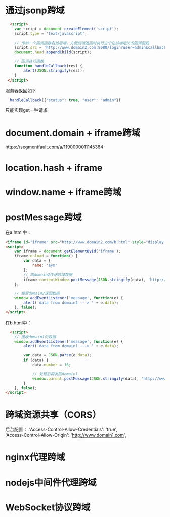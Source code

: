 # 通过jsonp跨域
``` html
  <script>
    var script = document.createElement('script');
    script.type = 'text/javascript';

    // 传参一个回调函数名给后端，方便后端返回时执行这个在前端定义的回调函数
    script.src = 'http://www.domain2.com:8080/login?user=admin&callback=handleCallback';
    document.head.appendChild(script);

    // 回调执行函数
    function handleCallback(res) {
        alert(JSON.stringify(res));
    }
 </script>
```
   服务器返回如下
``` js
  handleCallback({"status": true, "user": "admin"})
```
只能实现get一种请求
# document.domain + iframe跨域
https://segmentfault.com/a/1190000011145364
# location.hash + iframe
# window.name + iframe跨域
# postMessage跨域
在a.html中：
``` html
<iframe id="iframe" src="http://www.domain2.com/b.html" style="display:none;"></iframe>
<script>       
    var iframe = document.getElementById('iframe');
    iframe.onload = function() {
        var data = {
            name: 'aym'
        };
        // 向domain2传送跨域数据
        iframe.contentWindow.postMessage(JSON.stringify(data), 'http://www.domain2.com');
    };

    // 接受domain2返回数据
    window.addEventListener('message', function(e) {
        alert('data from domain2 ---> ' + e.data);
    }, false);
</script>
```
在b.html中：
``` html
  <script>
    // 接收domain1的数据
    window.addEventListener('message', function(e) {
        alert('data from domain1 ---> ' + e.data);

        var data = JSON.parse(e.data);
        if (data) {
            data.number = 16;

            // 处理后再发回domain1
            window.parent.postMessage(JSON.stringify(data), 'http://www.domain1.com');
        }
    }, false);
</script>
```
# 跨域资源共享（CORS）
后台配置：
 'Access-Control-Allow-Credentials': 'true',     
 'Access-Control-Allow-Origin': 'http://www.domain1.com',
# nginx代理跨域
# nodejs中间件代理跨域
# WebSocket协议跨域